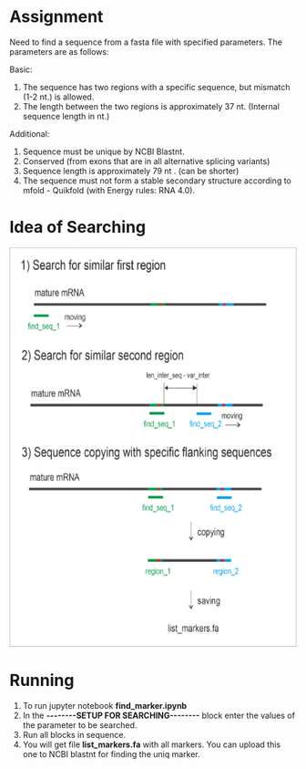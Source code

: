 # Assignment
Need to find a sequence from a fasta file with specified parameters. The parameters are as follows:

Basic:
1) The sequence has two regions with a specific sequence, but mismatch (1-2 nt.) is allowed.
2) The length between the two regions is approximately 37 nt. (Internal sequence length in nt.)

Additional:
1) Sequence must be unique by NCBI Blastnt.
2) Conserved (from exons that are in all alternative splicing variants)
3) Sequence length is approximately 79 nt . (can be shorter)
4) The sequence must not form a stable secondary structure according to mfold - Quikfold (with Energy rules: RNA 4.0).

# Idea of Searching
<img src="images/process.png" height="700">

# Running
1. To run jupyter notebook **find_marker.ipynb**
2. In the **--------SETUP FOR SEARCHING--------** block enter the values of the parameter to be searched. 
3. Run all blocks in sequence.
4. You will get file **list_markers.fa** with all markers. You can upload this one to NCBI blastnt for
finding the uniq marker.